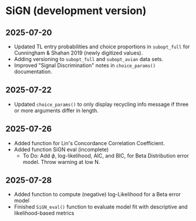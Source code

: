 # SiGN (development version)

## 2025-07-20
- Updated TL entry probabilities and choice proportions in `subopt_full` for Cunningham & Shahan 2019 (newly digitized values).
- Adding versioning to `subopt_full` and `subopt_avian` data sets.
- Improved "Signal Discrimination" notes in `choice_params()` documentation.

## 2025-07-22
- Updated `choice_params()` to only display recycling info message if three or more arguments differ in length.

## 2025-07-26
- Added function for Lin's Concordance Correlation Coefficient.
- Added function SiGN eval (incomplete)
  - To Do: Add $\phi$, log-likelihood, AIC, and BIC, for Beta Distribution error model. Throw warning at low N.

## 2025-07-28
- Added function to compute (negative) log-Likelihood for a Beta error model
- Finished `SiGN_eval()` function to evaluate model fit with descriptive and likelihood-based metrics
